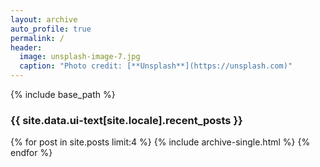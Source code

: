 ```yaml
---
layout: archive
auto_profile: true
permalink: /
header:
  image: unsplash-image-7.jpg
  caption: "Photo credit: [**Unsplash**](https://unsplash.com)"
---
```


{% include base_path %}

<h3 class="archive__subtitle">{{ site.data.ui-text[site.locale].recent_posts }}</h3>

{% for post in site.posts limit:4 %}
  {% include archive-single.html %}
{% endfor %}

